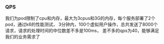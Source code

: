 ### QPS
我们为pod限制了cpu和内存，最大为3cpus和3G的内存，每个服务部署了2个pod，通过k6的性能测试，
3分钟内，100个虚拟用户操作，总共发送了8000个请求，请求的处理时间的中位数差不多是100ms，
差不多的qps为40，能够满足我们的业务需求了